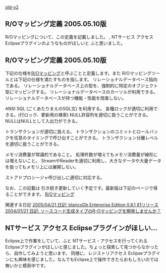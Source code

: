[old-v2](ig050510-orig.html)

## R/Oマッピング定義 2005.05.10版

R/Oマッピングについて、この定義を記載しました。 , NTサービス アクセス Eclipseプラグインのようなものがほしいと ふと思いました。







## R/Oマッピング定義 2005.05.10版


下記の仕様を[R/Oマッピング](http://www.igapyon.jp/igapyon/diary/keyword/romap.html)と呼ぶことと定義します。また R/Oマッピングツールとは下記の仕様を満たすものを指します。
リレーショナルデータベース指向である。
  リレーショナルデータベース上の型を、強制的に特定のオブジェクト型にマッピングする。
    リレーショナルデータベースのカーソルが利用できる。
    リレーショナルデータベースが持つ機能・性能を阻害しない。
  
  ANSI SQL (ごくあたりまえのSQL文) を利用する。
  各種ロックが適切に利用できる。(行ロック、更新用の検索)
    NULL許容列を適切に扱うことができる。NULLはNULLとして入出力ができる。
  
  トランザクションが適切に扱える。
  トランザクションのコミットとロールバックを任意のタイミングで呼び出すことができる。
    トランザクション分離レベルを適切に扱うことができる。
  
  メモリ消費量が常識的であること。
  処理件数が増えてもメモリ消費量が線形には増えないこと。
    StreamやReaderを適切に利用し、大きなデータや大量データを扱ってもメモリ上には展開しない。
  
  ストアドプロシージャ呼び出しに適切に対応する。


なお、この記載は 引き続き更新していく予定です。最新版は下記のページで得ることができます。
[R/Oマッピング](http://www.igapyon.jp/igapyon/diary/keyword/romap.html)


関連する日記
[2005/04/21 日記: blancoDb Enterprise Edition 0.8.1 β1リリース](ig050421.html)
  [2004/01/21 日記: ソースコード生成タイプのR-Oマッピングを開発しませんか？](../2004/ig040121.html)


## NTサービス アクセス Eclipseプラグインがほしい…


Eclipse上で作業をしていて、ふと NTサービス・アクセスを行ってくれる Eclipseプラグインがほしいと感じました。ちょっと探索して見つからなかったら、自作してみようと思います。
同様に、レジストリアクセス Eclipseプラグインにも興味を感じました。なんでもEclipse上で操作できたらおもしろいのでは無いかと模索中です。